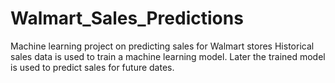# Walmart_Sales_Predictions
Machine learning project on predicting sales for Walmart stores
Historical sales data is used to train a machine learning model.  Later the trained model is used to predict sales for future dates.
